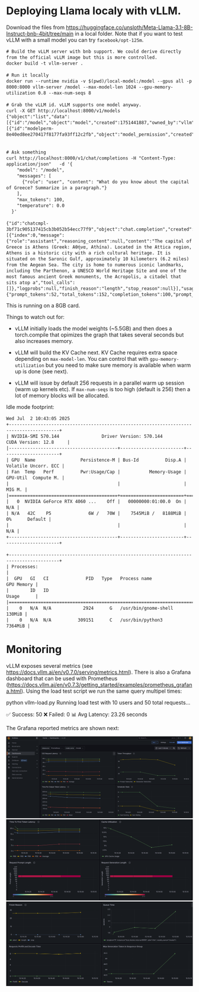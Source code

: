 # Deploying Llama localy with vLLM.

Download the files from https://huggingface.co/unsloth/Meta-Llama-3.1-8B-Instruct-bnb-4bit/tree/main in a local folder.
Note that if you want to test vLLM with a small model you can try `facebook/opt-125m`.

```
# Build the vLLM server with bnb support. We could derive directly from the official vLLM image but this is more controlled.
docker build -t vllm-server .

# Run it locally
docker run --runtime nvidia -v $(pwd)/local-model:/model --gpus all -p 8000:8000 vllm-server /model --max-model-len 1024 --gpu-memory-utilization 0.8 --max-num-seqs 8

# Grab the vLLM id. vLLM supports one model anyway.
curl -X GET http://localhost:8000/v1/models
{"object":"list","data":[{"id":"/model","object":"model","created":1751441887,"owned_by":"vllm","root":"/model","parent":null,"max_model_len":1024,"permission":[{"id":"modelperm-8e40ed8ee270417f8177fa93ff12c2fb","object":"model_permission","created":1751441887,"allow_create_engine":false,"allow_sampling":true,"allow_logprobs":true,"allow_search_indices":false,"allow_view":true,"allow_fine_tuning":false,"organization":"*","group":null,"is_blocking":false}]}]}


# Ask something
curl http://localhost:8000/v1/chat/completions -H "Content-Type: application/json"   -d '{
    "model": "/model",
    "messages": [
      {"role": "user", "content": "What do you know about the capital of Greece? Summarize in a paragraph."}
    ],
    "max_tokens": 100,
    "temperature": 0.0
  }'

{"id":"chatcmpl-3bf71c905137415cb3b052b54ecc77f9","object":"chat.completion","created":1751441693,"model":"/model","choices":[{"index":0,"message":{"role":"assistant","reasoning_content":null,"content":"The capital of Greece is Athens (Greek: Αθήνα, Athína). Located in the Attica region, Athens is a historic city with a rich cultural heritage. It is situated on the Saronic Gulf, approximately 10 kilometers (6.2 miles) from the Aegean Sea. The city is home to numerous iconic landmarks, including the Parthenon, a UNESCO World Heritage Site and one of the most famous ancient Greek monuments, the Acropolis, a citadel that sits atop a","tool_calls":[]},"logprobs":null,"finish_reason":"length","stop_reason":null}],"usage":{"prompt_tokens":52,"total_tokens":152,"completion_tokens":100,"prompt_tokens_details":null},"prompt_logprobs":null,"kv_transfer_params":null}
```

This is running on a 8GB card.

Things to watch out for:

- vLLM initially loads the model weights (~5.5GB) and then does a torch.compile that opimizes the graph that takes several seconds but also increases memory.

- vLLM will build the KV Cache next. KV Cache requires extra space depending on `max-model-len`. You can control that with `gpu-memory-utilization` but you need to make sure memory is available when warm up is done (see next).

- vLLM will issue by default 256 requests in a parallel warm up session (warm up kernels etc). If `max-num-seqs` is too high (default is 256) then a lot of memory blocks will be allocated.

Idle mode footprint:

```
Wed Jul  2 10:43:05 2025
+-----------------------------------------------------------------------------------------+
| NVIDIA-SMI 570.144                Driver Version: 570.144        CUDA Version: 12.8     |
|-----------------------------------------+------------------------+----------------------+
| GPU  Name                 Persistence-M | Bus-Id          Disp.A | Volatile Uncorr. ECC |
| Fan  Temp   Perf          Pwr:Usage/Cap |           Memory-Usage | GPU-Util  Compute M. |
|                                         |                        |               MIG M. |
|=========================================+========================+======================|
|   0  NVIDIA GeForce RTX 4060 ...    Off |   00000000:01:00.0  On |                  N/A |
| N/A   42C    P5              6W /   70W |    7545MiB /   8188MiB |      0%      Default |
|                                         |                        |                  N/A |
+-----------------------------------------+------------------------+----------------------+
                                                                                         
+-----------------------------------------------------------------------------------------+
| Processes:                                                                              |
|  GPU   GI   CI              PID   Type   Process name                        GPU Memory |
|        ID   ID                                                               Usage      |
|=========================================================================================|
|    0   N/A  N/A            2924      G   /usr/bin/gnome-shell                    130MiB |
|    0   N/A  N/A          309151      C   /usr/bin/python3                       7364MiB |

```


# Monitoring 

vLLM exposes several metrics (see https://docs.vllm.ai/en/v0.7.0/serving/metrics.html).
There is also a Grafana dashboard that can be used with Prometheus (https://docs.vllm.ai/en/v0.7.3/getting_started/examples/prometheus_grafana.html).
Using the load test script we run the same query multipel times:


python vllm-load.py 
Running load test with 10 users and 50 total requests...

✅ Success: 50
❌ Failed: 0
📊 Avg Latency: 23.26 seconds

The Grafana reported metrics are shown next:

![g1](./g1.png)
![g2](./g2.png)
![g3](./g3.png)

